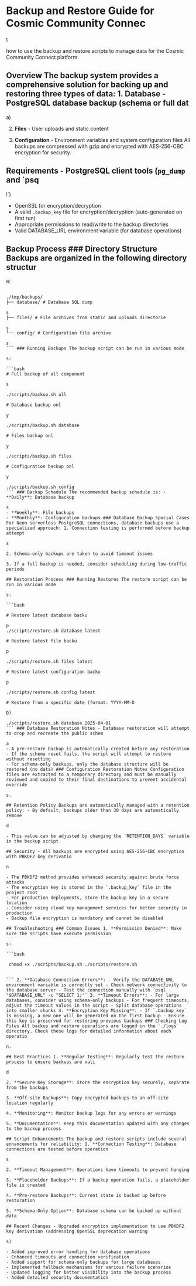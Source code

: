 # Backup and Restore Guide for Cosmic Community Connec

t

 how to use the backup and restore scripts to manage data for the Cosmic Community Connect platform.

## Overview The backup system provides a comprehensive solution for backing up and restoring three types of data: 1. **Database** - PostgreSQL database backup (schema or full dat

a)

2. **Files** - User uploads and static content

3. **Configuration** - Environment variables and system configuration files All backups are compressed with gzip and encrypted with AES-256-CBC encryption for security.

## Requirements - PostgreSQL client tools (`pg_dump` and `psq

l`)

- OpenSSL for encryption/decryption
- A valid `.backup_key` file for encryption/decryption (auto-generated on first run)
- Appropriate permissions to read/write to the backup directories
- Valid DATABASE_URL environment variable (for database operations)

## Backup Process ### Directory Structure Backups are organized in the following directory structur

e:

```

./tmp/backups/
├── database/ # Database SQL dump

s
├── files/ # File archives from static and uploads directorie

s
└── config/ # Configuration file archive

s
``` ### Running Backups The backup script can be run in various mode

s:

```bash
# Full backup of all component

s

./scripts/backup.sh all

# Database backup onl

y

./scripts/backup.sh database

# Files backup onl

y

./scripts/backup.sh files

# Configuration backup onl

y

./scripts/backup.sh config
``` ### Backup Schedule The recommended backup schedule is: - **Daily**: Database backup

s
- **Weekly**: File backups
- **Monthly**: Configuration backups ### Database Backup Special Cases For Neon serverless PostgreSQL connections, database backups use a specialized approach: 1. Connection testing is performed before backup attempt

s

2. Schema-only backups are taken to avoid timeout issues

3. If a full backup is needed, consider scheduling during low-traffic periods

## Restoration Process ### Running Restores The restore script can be run in various mode

s:

```bash

# Restore latest database backu

p
./scripts/restore.sh database latest

# Restore latest file backu

p

./scripts/restore.sh files latest

# Restore latest configuration backu

p

./scripts/restore.sh config latest

# Restore from a specific date (format: YYYY-MM-D

D)

./scripts/restore.sh database 2025-04-01
``` ### Database Restoration Notes - Database restoration will attempt to drop and recreate the public schem

a
- A pre-restore backup is automatically created before any restoration
- If the schema reset fails, the script will attempt to restore without resetting
- For schema-only backups, only the database structure will be restored (no data) ### Configuration Restoration Notes Configuration files are extracted to a temporary directory and must be manually reviewed and copied to their final destinations to prevent accidental override

s.

## Retention Policy Backups are automatically managed with a retention policy: - By default, backups older than 30 days are automatically remove

d

- This value can be adjusted by changing the `RETENTION_DAYS` variable in the backup script

## Security - All backups are encrypted using AES-256-CBC encryption with PBKDF2 key derivatio

n

- The PBKDF2 method provides enhanced security against brute force attacks
- The encryption key is stored in the `.backup_key` file in the project root
- For production deployments, store the backup key in a secure location
- Consider using cloud key management services for better security in production
- Backup file encryption is mandatory and cannot be disabled

## Troubleshooting ### Common Issues 1. **Permission Denied**: Make sure the scripts have execute permission

s:

```bash

 chmod +x ./scripts/backup.sh ./scripts/restore.sh


``` 2. **Database Connection Errors**: - Verify the DATABASE_URL environment variable is correctly set - Check network connectivity to the database server - Test the connection manually with `psql "$DATABASE_URL" -c "SELECT 1;"` 3. **Timeout Errors**: - For large databases, consider using schema-only backups - For frequent timeouts, adjust the timeout values in the script - Split database operations into smaller chunks 4. **Encryption Key Missing**: - If `.backup_key` is missing, a new one will be generated on the first backup - Ensure this key is preserved for restoring previous backups ### Checking Log Files All backup and restore operations are logged in the `./logs` directory. Check these logs for detailed information about each operatio

n.

## Best Practices 1. **Regular Testing**: Regularly test the restore process to ensure backups are vali

d

2. **Secure Key Storage**: Store the encryption key securely, separate from the backups

3. **Off-site Backups**: Copy encrypted backups to an off-site location regularly

4. **Monitoring**: Monitor backup logs for any errors or warnings

5. **Documentation**: Keep this documentation updated with any changes to the backup process

## Script Enhancements The backup and restore scripts include several enhancements for reliability: 1. **Connection Testing**: Database connections are tested before operation

s

2. **Timeout Management**: Operations have timeouts to prevent hanging

3. **Placeholder Backups**: If a backup operation fails, a placeholder file is created

4. **Pre-restore Backups**: Current state is backed up before restoration

5. **Schema-Only Option**: Database schema can be backed up without data

## Recent Changes - Upgraded encryption implementation to use PBKDF2 key derivation (addressing OpenSSL deprecation warning

s)

- Added improved error handling for database operations
- Enhanced timeouts and connection verification
- Added support for schema-only backups for large databases
- Implemented fallback mechanisms for various failure scenarios
- Updated logging for better visibility into the backup process
- Added detailed security documentation